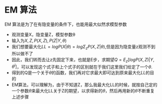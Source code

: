 # EM 算法

EM 算法是为了在有隐变量的条件下，也能用最大似然求模型参数  
- 观测变量X，隐变量Z，模型参数θ
- 输入为$X,Z,P(X,Z),P(Z|Y,\theta)$
- 我们想要最大化$LL=logP(X|\theta)=log\Sigma_zP(X,Z|\theta)$,但是因为隐变量z观测不到所以做不了  
- 因此，我们转而去让z先固定下来，也就是E步，求期望$Q = E_z[logP(X,Z)|Y,\theta^i]$，可以发现这个式子和上个式子的区别就在于我们这里我们给定了一个$\theta$.
- 得到的Q是一个关于$\theta$的函数，我们再对它求最大即可达到原来最大化$LL$的目的
- EM算法，可以理解为，由于不知道Z，那么我最大化LL的时候，就按自己定的一个参数$\theta$来最大化LL关于Z的期望，以求得新的$\theta$，然后再用新的$\theta$不断重复上述步骤